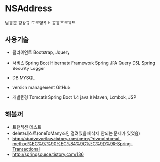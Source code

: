 # NSAddress
남동훈 강상규 도로명주소 공동프로젝트

## 사용기술

- 클라이언트
  Bootstrap, Jquery

- 서비스
  Spring Boot
  Hibernate Framework
  Spring JPA
  Query DSL
  Spring Security
  Logger

- DB
  MYSQL

- version management
  GitHub

- 개발환경
  Tomcat8
  Spring Boot 1.4
  java 8
  Maven, Lombok, JSP


## 해볼꺼
 - 트랜젝션 테스트
 - delete테스트(oneToMany조인 걸려있을때 삭제 안되는 문제가 있었음)
 - http://studyoverflow.tistory.com/entry/PrivateInternal-method%EC%97%90%EC%84%9C%EC%9D%98-Spring-Transactional
 - http://springsource.tistory.com/136
 
